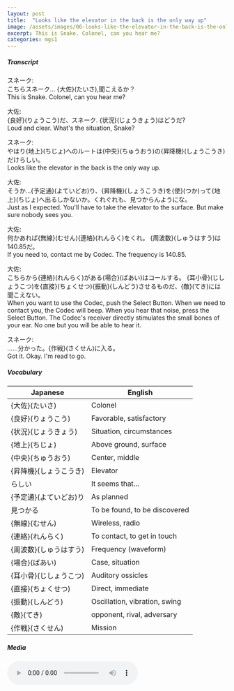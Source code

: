 ```yaml
---
layout: post
title:  "Looks like the elevator in the back is the only way up"
image: /assets/images/06-looks-like-the-elevator-in-the-back-is-the-only-way-up.jpg
excerpt: This is Snake. Colonel, can you hear me?
categories: mgs1
---
```

##### Transcript
スネーク: <br>
こちらスネーク... {大佐}(たいさ),聞こえるか？ <br>
This is Snake. Colonel, can you hear me?

大佐: <br>
{良好}(りょうこう)だ、スネーク. {状況}(じょうきょう)はどうだ? <br>
Loud and clear. What's the situation, Snake?

スネーク: <br>
やはり{地上}(ちじょ)へのルートは{中央}(ちゅうおう)の{昇降機}(しょうこうき)だけらしい。 <br>
Looks like the elevator in the back is the only way up.

大佐: <br>
そうか…{予定通}(よていどお)り、{昇降機}(しょうこうき)を{使}(つか)って{地上}(ちじょ)へ出るしかないか。くれぐれも、見つからんようにな。 <br>
Just as I expected. You'll have to take the elevator to the surface. But make sure nobody sees you.

大佐: <br>
何かあれば{無線}(むせん){連絡}(れんらく)をくれ。 {周波数}(しゅうはすう)は140.85だ。 <br>
If you need to, contact me by Codec. The frequency is 140.85.

大佐: <br>
こちらから{連絡}(れんらく)がある{場合}(ばあい)はコールする。 {耳小骨}(じしょうこつ)を{直接}(ちょくせつ){振動}(しんどう)させるものだ、{敵}(てき)には聞こえない。 <br>
When you want to use the Codec, push the Select Button. When we need to contact you, the Codec will beep. When you hear that noise, press the Select Button. The Codec's receiver directly stimulates the small bones of your ear. No one but you will be able to hear it.

スネーク: <br>
……分かった。{作戦}(さくせん)に入る。 <br>
Got it. Okay. I'm read to go.


##### Vocabulary

| Japanese               | English                       |
|------------------------|-------------------------------|
| {大佐}(たいさ)         | Colonel                       |
| {良好}(りょうこう)     | Favorable, satisfactory       |
| {状況}(じょうきょう)   | Situation, circumstances      |
| {地上}(ちじょ)         | Above ground, surface         |
| {中央}(ちゅうおう)     | Center, middle                |
| {昇降機}(しょうこうき) | Elevator                      |
| らしい                 | It seems that...              |
| {予定通}(よていどお)り | As planned                    |
| 見つかる               | To be found, to be discovered |
| {無線}(むせん)         | Wireless, radio               |
| {連絡}(れんらく)       | To contact, to get in touch   |
| {周波数}(しゅうはすう) | Frequency (waveform)          |
| {場合}(ばあい)         | Case, situation               |
| {耳小骨}(じしょうこつ) | Auditory ossicles             |
| {直接}(ちょくせつ)     | Direct, immediate             |
| {振動}(しんどう)       | Oscillation, vibration, swing |
| {敵}(てき)             | opponent, rival, adversary​    |
| {作戦}(さくせん)       | Mission                       |


##### Media
<audio controls>
 <source src="https://s3-eu-west-1.amazonaws.com/hudson-river-ghost/looks-like-the-elevator-in-the-back-is-the-only-way-up.mp3" type="audio/mpeg">
Your browser does not support the audio element.
</audio>
